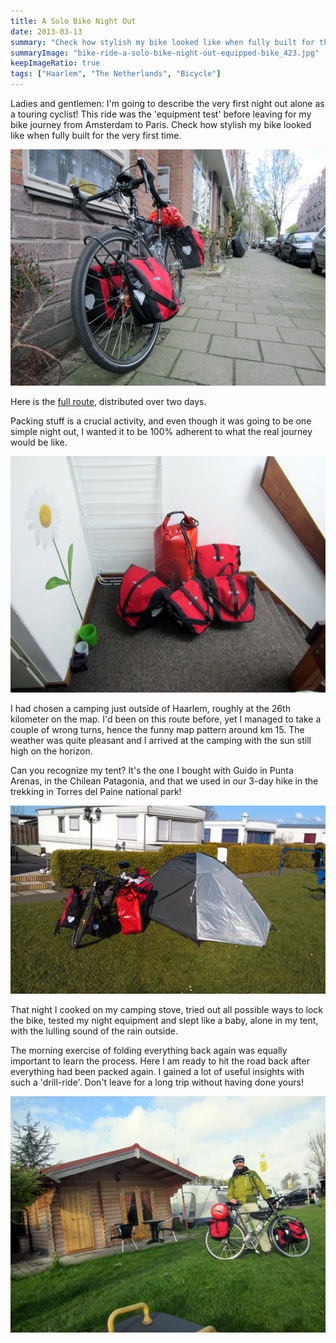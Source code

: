 ```yaml
---
title: A Solo Bike Night Out
date: 2013-03-13
summary: "Check how stylish my bike looked like when fully built for the very first time."
summaryImage: "bike-ride-a-solo-bike-night-out-equipped-bike_423.jpg"
keepImageRatio: true
tags: ["Haarlem", "The Netherlands", "Bicycle"]
---
```


Ladies and gentlemen: I'm going to describe the very first night out alone as a touring cyclist! This ride was the 'equipment test' before leaving for my bike journey from Amsterdam to Paris. Check how stylish my bike looked like when fully built for the very first time.

![](bike-ride-a-solo-bike-night-out-equipped-bike_423.jpg)

Here is the [full route](https://www.bikemap.net/en/r/1526793/), distributed over two days. 

Packing stuff is a crucial activity, and even though it was going to be one simple night out, I wanted it to be 100% adherent to what the real journey would be like.

![](bike-ride-a-solo-bike-night-out-panniers_423.jpg)

I had chosen a camping just outside of Haarlem, roughly at the 26th kilometer on the map. I'd been on this route before, yet I managed to take a couple of wrong turns, hence the funny map pattern around km 15. The weather was quite pleasant and I arrived at the camping with the sun still high on the horizon.

Can you recognize my tent? It's the one I bought with Guido in Punta Arenas, in the Chilean Patagonia, and that we used in our 3-day hike in the trekking in Torres del Paine national park!

![](bike-ride-a-solo-bike-night-out-tent_337.jpg)

That night I cooked on my camping stove, tried out all possible ways to lock the bike, tested my night equipment and slept like a baby, alone in my tent, with the lulling sound of the rain outside.

The morning exercise of folding everything back again was equally important to learn the process. Here I am ready to hit the road back after everything had been packed again. I gained a lot of useful insights with such a 'drill-ride'. Don't leave for a long trip without having done yours!

![](bike-ride-a-solo-bike-night-out-morning-after_423.jpg)

